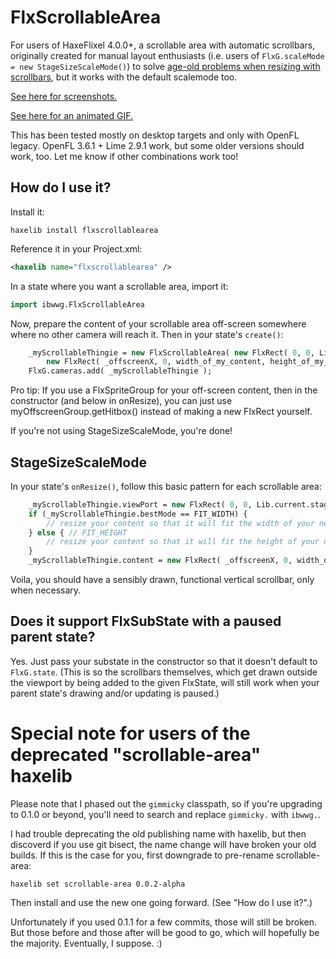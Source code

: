 # FlxScrollableArea

For users of HaxeFlixel 4.0.0+, a scrollable area with automatic scrollbars, originally created for manual layout enthusiasts (i.e. users of `FlxG.scaleMode = new StageSizeScaleMode()`) to solve [age-old problems when resizing with scrollbars](http://inthebeginningwasthewordgame.blogspot.ch/2016/01/scrollbar-merry-go-round.html), but it works with the default scalemode too.
	
[See here for screenshots.](http://inthebeginningwasthewordgame.blogspot.ch/2016/01/huzzah-scrollbars-drawn.html)

[See here for an animated GIF.](https://twitter.com/wastheWordGame/status/738750646527119360)

This has been tested mostly on desktop targets and only with OpenFL legacy.  OpenFL 3.6.1 + Lime 2.9.1 work, but some older versions should work, too.  Let me know if other combinations work too!

## How do I use it?

Install it:

```dos
haxelib install flxscrollablearea
```

Reference it in your Project.xml:

```xml
<haxelib name="flxscrollablearea" />
```

In a state where you want a scrollable area, import it:

```haxe
import ibwwg.FlxScrollableArea
```

Now, prepare the content of your scrollable area off-screen somewhere where no other camera will reach it.  Then in your state's `create()`:

```haxe
	_myScrollableThingie = new FlxScrollableArea( new FlxRect( 0, 0, Lib.current.stage.stageWidth, Lib.current.stage.stageHeight ), // full-screen viewport
		new FlxRect( _offscreenX, 0, width_of_my_content, height_of_my_content ) );
	FlxG.cameras.add( _myScrollableThingie );
```

Pro tip: If you use a FlxSpriteGroup for your off-screen content, then in the constructor (and below in onResize), you can just use myOffscreenGroup.getHitbox() instead of making a new FlxRect yourself.

If you're not using StageSizeScaleMode, you're done!

## StageSizeScaleMode

In your state's `onResize()`, follow this basic pattern for each scrollable area:

```haxe
	_myScrollableThingie.viewPort = new FlxRect( 0, 0, Lib.current.stage.stageWidth, Lib.current.stage.stageHeight ); // must be before .bestMode
	if (_myScrollableThingie.bestMode == FIT_WIDTH) {
		// resize your content so that it will fit the width of your newly resized viewport, minus _myScrollableThingie.verticalScrollbarWidth
	} else { // FIT_HEIGHT
		// resize your content so that it will fit the height of your newly resized viewport
	}
	_myScrollableThingie.content = new FlxRect( _offscreenX, 0, width_of_my_content, height_of_my_content );
```

Voila, you should have a sensibly drawn, functional vertical scrollbar, only when necessary.

## Does it support FlxSubState with a paused parent state?

Yes.  Just pass your substate in the constructor so that it doesn't default to `FlxG.state`.  (This is so the scrollbars themselves, which get drawn outside the viewport by being added to the given FlxState, will still work when your parent state's drawing and/or updating is paused.)

# Special note for users of the deprecated "scrollable-area" haxelib

Please note that I phased out the `gimmicky` classpath, so if you're upgrading to 0.1.0 or beyond, you'll need to search and replace `gimmicky.` with `ibwwg.`.

I had trouble deprecating the old publishing name with haxelib, but then discoverd if you use git bisect, the name change will have broken your old builds.  If this is the case for you, first downgrade to pre-rename scrollable-area:

```
haxelib set scrollable-area 0.0.2-alpha
```

Then install and use the new one going forward.  (See "How do I use it?".)

Unfortunately if you used 0.1.1 for a few commits, those will still be broken.  But those before and those after will be good to go, which will hopefully be the majority.  Eventually, I suppose.  :)
